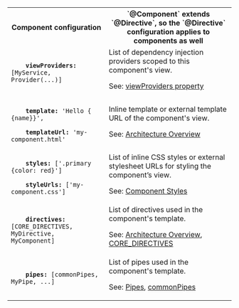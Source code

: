<table id="component-configuration">

<tr>
  <th>Component configuration</th>
  <th markdown="1">
  `@Component` extends `@Directive`,
  so the `@Directive` configuration applies to components as well
  </th>
</tr>

<tr>
  <td class="nowrap"><code class="prettyprint lang-dart">
    <b>viewProviders:</b> [MyService, Provider(...)]
  </code></td>
  <td markdown="1">
  List of dependency injection providers scoped to this component's view.

  See: [viewProviders property]({{site.api}}/angular/angular/Component/viewProviders)
  </td>
</tr>

<tr>
  <td class="nowrap"><code class="prettyprint lang-dart">
    <b>template:</b> 'Hello {&#8203;{name}}',<br>
    <b>templateUrl:</b> 'my-component.html'
  </code></td>
  <td markdown="1">
  Inline template or external template URL of the component's view.

  See: [Architecture Overview](/guide/architecture)
  </td>
</tr>

<tr>
  <td class="nowrap"><code class="prettyprint lang-dart">
    <b>styles:</b> ['.primary {color: red}']<br>
    <b>styleUrls:</b> ['my-component.css']
  </code></td>
  <td markdown="1">
  List of inline CSS styles or external stylesheet URLs for styling the component’s view.

  See: [Component Styles](/guide/component-styles)
  </td>
</tr>

<tr>
  <td class="nowrap"><code class="prettyprint lang-dart">
    <b>directives:</b> [CORE_DIRECTIVES, MyDirective, MyComponent]
  </code></td>
  <td markdown="1">
  List of directives used in the component's template.

  See: [Architecture Overview](/guide/architecture),
  [CORE_DIRECTIVES]({{site.api}}/angular/angular/CORE_DIRECTIVES-constant)
  </td>
</tr>

<tr>
  <td class="nowrap"><code class="prettyprint lang-dart">
    <b>pipes:</b> [commonPipes, MyPipe, ...]
  </code></td>
  <td markdown="1">
  List of pipes used in the component's template.

  See: [Pipes](/guide/pipes), [commonPipes]({{site.api}}/angular/angular/commonPipes-constant)
  </td>
</tr>

</table>
